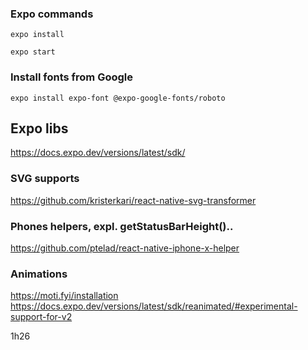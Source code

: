 ### Expo commands

`expo install`

`expo start`

### Install fonts from Google

`expo install expo-font @expo-google-fonts/roboto`


## Expo libs

https://docs.expo.dev/versions/latest/sdk/

### SVG supports

https://github.com/kristerkari/react-native-svg-transformer

### Phones helpers, expl. getStatusBarHeight()..

https://github.com/ptelad/react-native-iphone-x-helper

### Animations

https://moti.fyi/installation
https://docs.expo.dev/versions/latest/sdk/reanimated/#experimental-support-for-v2


1h26